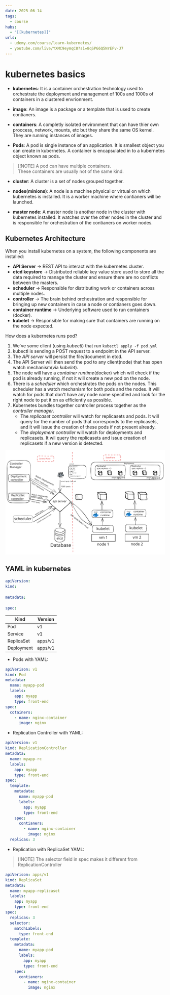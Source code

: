 ```yaml
---
date: 2025-06-14
tags:
  - course
hubs:
  - "[[kubernetes]]"
urls:
  - udemy.com/course/learn-kubernetes/
  - youtube.com/live/YXMC9eymqC8?si=8qSPG6Q5NrEFv-J7
---
```


# kubernetes basics

- **kubernetes**: It is a container orchestration technology used to orchestrate
  the deployment and management of 100s and 1000s of containers in a clustered
  envrionment.

- **image**: An image is a package or a template that is used to create
  contianers.

- **containers**: A completly isolated environment that can have thier own
  proccess, network, mounts, etc but they share the same OS kernel. They are
  running instances of images.

- **Pods**: A pod is single instance of an application. It is smallest object
  you can create in kubernetes. A container is encapsulated in to a kubernetes
  object known as pods.

> [!NOTE] A pod can have multiple containers.  
> These containers are usually not of the same kind.

- **cluster**: A cluster is a set of nodes grouped together.

- **nodes(minions)**: A node is a machine physical or virtual on which
  kubernetes is installed. It is a worker machine where contianers will be
  launched.

- **master node**: A master node is another node in the cluster with kubernetes
  installed. It watches over the other nodes in the cluster and is responsible
  for orchestration of the contianers on worker nodes.

## Kubernetes Architecture

When you install kubernetes on a system, the following components are installed:

- **API Server** -> REST API to interact with the kubernetes cluster.
- **etcd keystore** -> Distributed reliable key value store used to store all
  the data required to manage the cluster and ensure there are no conflicts
  between the masters.
- **scheduler** -> Responsible for distributing work or containers across
  multiple nodes.
- **controller** -> The brain behind orchestration and responsible for bringing
  up new containers in case a node or contianers goes down.
- **container runtime** -> Underlying software used to run containers (docker).
- **kubelet** -> Responsible for making sure that containers are running on the
  node expected.

How does a kubernetes runs pod?

1. We've some client (using _kubectl_) that run `kubectl apply -f pod.yml`
2. kubectl is sending a POST request to a endpoint in the API server.
3. The _API server_ will persist the file/document in etcd.
4. The API Server will then send the pod to any client(node) that has open watch
   mechanism(via _kubelet_).
5. The node will have a _container runtime_(docker) which will check if the pod
   is already running, if not it will create a new pod on the node.
6. There is a _scheduler_ which orchestrates the pods on the nodes. This
   scheduler has a watch mechanism for both pods and the nodes. It will watch
   for pods that don't have any node name specified and look for the right node
   to put it on as efficiently as possible.
7. Kubernetes bundles together controller process together as the _controller
   manager_.
   - The _replicaset controller_ will watch for replicasets and pods. It will
     query for the number of pods that corresponds to the replicasets, and it
     will issue the creation of these pods if not present already.
   - The _deployment controller_ will watch for deployments and replicasets. It
     wil query the replicasets and issue creation of replicasets if a new
     version is detected.

![Kubernetes Architecture: How it works?](../images/kubernetes-architecture.excalidraw.svg)

## YAML in kubernetes

```yml
apiVersion:
kind:

metadata:

spec:
```

| Kind       | Version |
| ---------- | ------- |
| Pod        | v1      |
| Service    | v1      |
| ReplicaSet | apps/v1 |
| Deployment | apps/v1 |

- Pods with YAML:

```yml
apiVerison: v1
kind: Pod
metadata:
  name: myapp-pod
  labels:
    app: myapp
    type: front-end
spec:
  cotainers:
    - name: nginx-container
      image: nginx
```

- Replication Controller with YAML:

```yml
apiVersion: v1
kind: ReplicationController
metadata:
  name: myapp-rc
  labels:
    app: myapp
    type: front-end
spec:
  template:
    metadata:
      name: myapp-pod
      labels:
        app: myapp
        type: front-end
    spec:
      contianers:
        - name: nginx-container
          image: nginx
  replicas: 3
```

- Replication with ReplicaSet YAML:

> [!NOTE] The selector field in spec makes it different from
> ReplicationController

```yml
apiVerison: apps/v1
kind: ReplicaSet
metadata:
  name: myapp-replicaset
  labels:
    app: myapp
    type: front-end
spec:
  replicas: 3
  selector:
    matchLabels:
      type: front-end
  template:
    metadata:
      name: myapp-pod
      labels:
        app: myapp
        type: front-end
    spec:
      contianers:
        - name: nginx-container
          image: nginx
```
